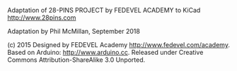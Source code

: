 Adaptation of 28-PINS PROJECT by FEDEVEL ACADEMY to KiCad
http://www.28pins.com

Adaptation by Phil McMillan, September 2018

(c) 2015 Designed by FEDEVEL Academy http://www.fedevel.com/academy. Based on Arduino: http://www.arduino.cc. Released under Creative Commons Attribution-ShareAlike 3.0 Unported.
